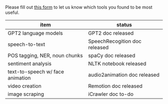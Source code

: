 Please fill out [this form](https://docs.google.com/forms/d/e/1FAIpQLSdK2WFohVGbN3cPU3IOZXN4nQYnNiqC_d32RrDGbFVzipgWbw/viewform?usp=sf_link) to let us know which tools you found to be most useful.

| item  | status  |
|-------|---------|
| GPT2 language models | GPT2 doc released |
| speech-to-text  | SpeechRecogition doc released |
| POS tagging, NER, noun chunks | spaCy doc released |
| sentiment analysis | NLTK notebook released     |
| text-to-speech w/ face animation | audio2animation doc released |
| video creation | Remotion doc released |
| image scraping | iCrawler doc to-do |


